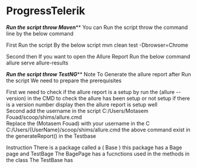 # ProgressTelerik

*******Run the script throw Maven*********
You can Run the script throw the command line by the below command

First  Run the script By the below script 
    mvn clean test -Dbrowser=Chrome

Second  then If you want to open the Allure Report Run the below command
    allure serve allure-results


*******Run the script throw TestNG*********
Note
To Generate the allure report after Run the script 
We need to prepare the prerequisites

First we need to check if the allure report is a setup by run 
    the (allure --version) in the CMD to check the allure has been setup or not setup 
    if there is a version number display then the allure report is setup well  
Second add the username in the script
      C:/Users/Motasem Fouad/scoop/shims/allure.cmd  
      Replace the (Motasem Fouad) with your username in the C
      C:/Users/{UserName}/scoop/shims/allure.cmd 
      the above command exist in the generateReport() in the Testbase  

Instruction
There is a package called a ( Base ) this package has a Bage page and TestBage
The BagePage has a fucnctions used in the methods in the class 
The TestBase has   
